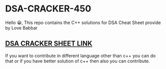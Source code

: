 # DSA-CRACKER-450
Hello :grinning:, This repo contains the C++ solutions for DSA Cheat Sheet provide by Love Babbar
## [DSA CRACKER SHEET LINK](https://drive.google.com/file/d/1FMdN_OCfOI0iAeDlqswCiC2DZzD4nPsb/view)
If you want to contribute in different language other than c++ you can do that or if you have better solution of c++ then also you can contribute.

